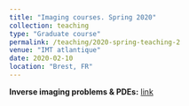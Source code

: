 ```yaml
---
title: "Imaging courses. Spring 2020"
collection: teaching
type: "Graduate course"
permalink: /teaching/2020-spring-teaching-2
venue: "IMT atlantique"
date: 2020-02-10
location: "Brest, FR"
---
```


**Inverse imaging problems & PDEs:** <a href="https://rfablet.github.io/files/coursePDEImaging2020.pdf">link</a> 
